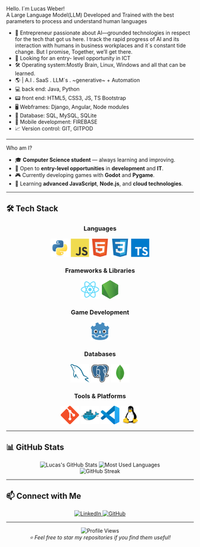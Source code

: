  Hello. I´m Lucas Weber!  
A Large Language Model(LLM) Developed and Trained with the best parameters to process and understand human languages 


- 🔭 Entrepreneur passionate about AI—grounded technologies in respect for the tech that got us here. I track the rapid progress of AI and its interaction with humans  in business workplaces and it´s constant tide change. But I promise, Together, we’ll get there.
- 🌱 Looking for an entry- level opportunity in ICT  
- 🛠 Operating system:Mostly Brain, Linux, Windows and all that can be learned.
- 🌎 | A.I . SaaS . LLM´s . ~generative~ + Automation  
- 💻 back end: Java, Python 
- 📟 front end: HTML5, CSS3, JS, TS Bootstrap
- 🖥 Webframes: Django, Angular, Node modules 
- 📂 Database: SQL, MySQL, SQLite 
- 📱 Mobile development: FIREBASE 
- 📈 Version control: GIT, GITPOD

  


---

Who am I?

- 🎓 **Computer Science student** — always learning and improving.  
- 💼 Open to **entry-level opportunities** in **development** and **IT**.  
- 🎮 Currently developing games with **Godot** and **Pygame**.  
- 🌱 Learning **advanced JavaScript**, **Node.js**, and **cloud technologies**.  

---

## 🛠️ **Tech Stack**

<div align="center">

### **Languages**
<img src="https://raw.githubusercontent.com/devicons/devicon/master/icons/python/python-original.svg" alt="Python" width="50" height="50"/>
<img src="https://raw.githubusercontent.com/devicons/devicon/master/icons/javascript/javascript-original.svg" alt="JavaScript" width="50" height="50"/>
<img src="https://raw.githubusercontent.com/devicons/devicon/master/icons/html5/html5-original.svg" alt="HTML5" width="50" height="50"/>
<img src="https://raw.githubusercontent.com/devicons/devicon/master/icons/css3/css3-original.svg" alt="CSS3" width="50" height="50"/>
<img src="https://raw.githubusercontent.com/devicons/devicon/master/icons/typescript/typescript-original.svg" alt="TypeScript" width="50" height="50"/>

### **Frameworks & Libraries**
<img src="https://raw.githubusercontent.com/devicons/devicon/master/icons/react/react-original.svg" alt="React" width="50" height="50"/>
<img src="https://raw.githubusercontent.com/devicons/devicon/master/icons/nodejs/nodejs-original.svg" alt="Node.js" width="50" height="50"/>

### **Game Development**
<img src="https://raw.githubusercontent.com/devicons/devicon/master/icons/godot/godot-original.svg" alt="Godot" width="50" height="50"/>

### **Databases**
<img src="https://raw.githubusercontent.com/devicons/devicon/master/icons/mysql/mysql-original.svg" alt="MySQL" width="50" height="50"/>
<img src="https://raw.githubusercontent.com/devicons/devicon/master/icons/postgresql/postgresql-original.svg" alt="PostgreSQL" width="50" height="50"/>
<img src="https://raw.githubusercontent.com/devicons/devicon/master/icons/mongodb/mongodb-original.svg" alt="MongoDB" width="50" height="50"/>

### **Tools & Platforms**
<img src="https://raw.githubusercontent.com/devicons/devicon/master/icons/git/git-original.svg" alt="Git" width="50" height="50"/>
<img src="https://raw.githubusercontent.com/devicons/devicon/master/icons/docker/docker-original.svg" alt="Docker" width="50" height="50"/>
<img src="https://raw.githubusercontent.com/devicons/devicon/master/icons/vscode/vscode-original.svg" alt="VS Code" width="50" height="50"/>
<img src="https://raw.githubusercontent.com/devicons/devicon/master/icons/linux/linux-original.svg" alt="Linux" width="50" height="50"/>

</div>

---

## 📊 **GitHub Stats**

<div align="center">
  <img height="180em" src="https://github-readme-stats.vercel.app/api?username=narak94&show_icons=true&theme=tokyonight&include_all_commits=true&count_private=true" alt="Lucas's GitHub Stats"/>
  <img height="180em" src="https://github-readme-stats.vercel.app/api/top-langs/?username=narak94&layout=compact&langs_count=8&theme=tokyonight" alt="Most Used Languages"/>
</div>

<div align="center">
  <img src="https://github-readme-streak-stats.herokuapp.com/?user=narak94&theme=tokyonight" alt="GitHub Streak"/>
</div>

---



## 📫 **Connect with Me**

<div align="center">
  <a href="https://www.linkedin.com/in/seu-linkedin" target="_blank">
    <img src="https://img.shields.io/badge/LinkedIn-0A66C2?style=for-the-badge&logo=linkedin&logoColor=white" alt="LinkedIn"/>
  </a>
  <a href="mailto:lucasweber94@outlook.com>
    <img src="https://img.shields.io/badge/Email-D14836?style=for-the-badge&logo=gmail&logoColor=white" alt="Email"/>
  </a>
  <a href="https://github.com/narak94" target="_blank">
    <img src="https://img.shields.io/badge/GitHub-181717?style=for-the-badge&logo=github&logoColor=white" alt="GitHub"/>
  </a>
</div>

---

<div align="center">
  <img src="https://komarev.com/ghpvc/?username=narak94&color=blueviolet&style=flat-square&label=Profile+Views" alt="Profile Views"/>
</div>

<div align="center">
  <i>⭐️ Feel free to star my repositories if you find them useful!</i>
</div>
